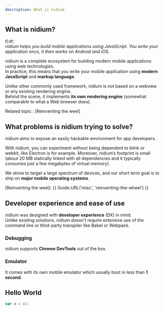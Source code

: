 ```yaml
---
description: What is nidium
---
```


## What is nidium?

_tl;dr;_  
_nidium helps you build mobile applications using JavaScript. You write your application once, it then works on Android and iOS._


nidium is a complete ecosystem for building modern mobile applications using web technologies.  
In practice, this means that you write your mobile application using **modern JavaScript** and **markup language**.

Unlike other commonly used framework, nidium is not based on a webview or any existing rendering engine.  
Behind the scene, it implements **its own rendering engine** (somewhat comparable to what a Web browser does).

Related topic : [Reinventing the weel]

## What problems is nidium trying to solve?

nidium aims to expose an easily hackable environment for app developers.

With nidium, you can experiment without being dependent to blink or webkit, like Electron is for example. Moreover, nidium’s footprint is small (about 20 MB statically linked with all dependencies and it typically consumes just a few megabytes of virtual memory).

We strive to target a large spectrum of devices, and our short term goal is to ship on **major mobile operating systems**.

[Reinventing the weel]: {{ Guide.URL('misc', 'reinventing-the-wheel') }}

## Developer experience and ease of use

nidium was designed with **developer experience** (DX) in mind.  
Unlike existing solutions, nidium doesn't require extensive use of the command line or third-party transpiler like Babel or Webpack.

### Debugging

nidium supports **Chrome DevTools** out of the box.

### Emulator

It comes with its own mobile emulator which usually boot in less than **1 second**.


## Hello World

```js
var x = 42;
```
